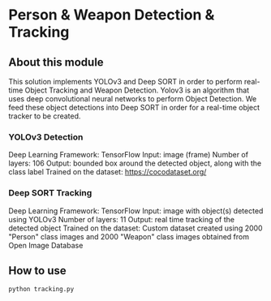 # Person & Weapon Detection & Tracking

## About this module

This solution implements YOLOv3 and Deep SORT in order to perform real-time Object Tracking and Weapon Detection.
Yolov3 is an algorithm that uses deep convolutional neural networks to perform Object Detection.
We feed these object detections into Deep SORT in order for a real-time object tracker to be created.

### YOLOv3 Detection
Deep Learning Framework: TensorFlow 
Input: image (frame) 
Number of layers: 106 
Output: bounded box around the detected object, along with the class label
Trained on the dataset: https://cocodataset.org/

### Deep SORT Tracking
Deep Learning Framework: TensorFlow
Input: image with object(s) detected using YOLOv3
Number of layers: 11 
Output: real time tracking of the detected object
Trained on the dataset: Custom dataset created using 2000 "Person" class images and 2000 "Weapon" class images obtained from Open Image Database






## How to use

`python tracking.py`


